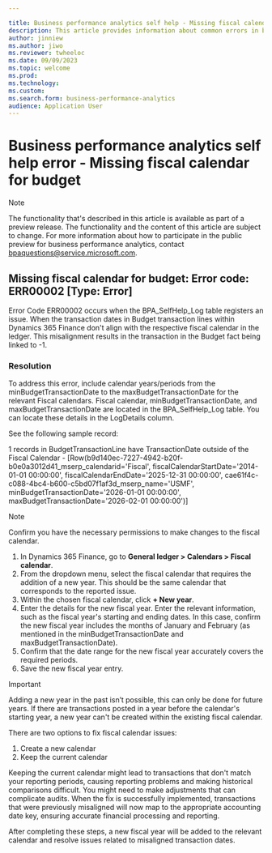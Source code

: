 ```yaml
---

title: Business performance analytics self help - Missing fiscal calendar for budget
description: This article provides information about common errors in business performance analytics.
author: jinniew
ms.author: jiwo
ms.reviewer: twheeloc 
ms.date: 09/09/2023
ms.topic: welcome
ms.prod: 
ms.technology:
ms.custom:
ms.search.form: business-performance-analytics
audience: Application User
---
```


# Business performance analytics self help error - Missing fiscal calendar for budget

> [!NOTE]
> The functionality that's described in this article is available as part of a preview release. The functionality and the content of this article are subject to change. For more information about how to participate in the public preview for business performance analytics, contact <bpaquestions@service.microsoft.com>.

## Missing fiscal calendar for budget: Error code: ERR00002 [Type: Error] 
Error Code ERR00002 occurs when the BPA_SelfHelp_Log table registers an issue. When the transaction dates in Budget transaction lines within Dynamics 365 Finance don't align with the respective fiscal calendar in the ledger. This misalignment results in the transaction in the Budget fact being linked to -1. 

### Resolution
To address this error, include calendar years/periods from the minBudgetTransactionDate to the maxBudgetTransactionDate for the relevant Fiscal calendars. Fiscal calendar, minBudgetTransactionDate, and maxBudgetTransactionDate are located in the BPA_SelfHelp_Log table. You can locate these details in the LogDetails column.  

See the following sample record:

1 records in BudgetTransactionLine have TransactionDate outside of the Fiscal Calendar - [Row(b9d140ec-7227-4942-b20f-b0e0a3012d41_mserp_calendarid='Fiscal', fiscalCalendarStartDate='2014-01-01 00:00:00', fiscalCalendarEndDate='2025-12-31 00:00:00', cae61f4c-c088-4bc4-b600-c5bd07f1af3d_mserp_name='USMF', minBudgetTransactionDate='2026-01-01 00:00:00', maxBudgetTransactionDate='2026-02-01 00:00:00')] 

>[!NOTE]
>Confirm you have the necessary permissions to make changes to the fiscal calendar. 

1. In Dynamics 365 Finance, go to **General ledger > Calendars > Fiscal calendar**.
2. From the dropdown menu, select the fiscal calendar that requires the addition of a new year. This should be the same calendar that corresponds to the reported issue.
3. Within the chosen fiscal calendar, click **+ New year**.
4. Enter the details for the new fiscal year. Enter the relevant information, such as the fiscal year's starting and ending dates. In this case, confirm the new fiscal year includes the months of January and February (as mentioned in the minBudgetTransactionDate and maxBudgetTransactionDate).
5. Confirm that the date range for the new fiscal year accurately covers the required periods.
6. Save the new fiscal year entry. 

>[!IMPORTANT]
> Adding a new year in the past isn’t possible, this can only be done for future years. If there are transactions posted in a year before the calendar's starting year, a new year can't be created within the existing fiscal calendar. 

There are two options to fix fiscal calendar issues: 
1. Create a new calendar
2. Keep the current calendar

Keeping the current calendar might lead to transactions that don't match your reporting periods, causing reporting problems and making historical comparisons difficult. You might need to make adjustments that can complicate audits. When the fix is successfully implemented, transactions that were previously misaligned will now map to the appropriate accounting date key, ensuring accurate financial processing and reporting. 

After completing these steps, a new fiscal year will be added to the relevant calendar and resolve issues related to misaligned transaction dates. 
